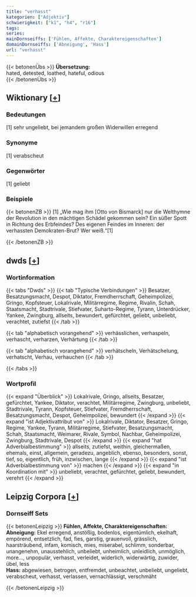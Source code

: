 ```yaml
---
title: "verhasst"
kategorien: ["Adjektiv"]
schwierigkeit: ["k1", "h4", "r16"]
tags:
series:
mainDornseiffs: ['Fühlen, Affekte, Charaktereigenschaften']
domainDornseiffs: ['Abneigung', 'Hass']
url: "verhasst"
---
```


{{< betonenÜbs >}}
**Übersetzung:**  
hated, detested, loathed, hateful, odious  
{{< /betonenÜbs >}}

## Wiktionary [[+](https://de.wiktionary.org/wiki/verhasst)]

### Bedeutungen
[1] sehr ungeliebt, bei jemandem großen Widerwillen erregend  

### Synonyme
[1] verabscheut  

### Gegenwörter
[1] geliebt  

### Beispiele
{{< betonenZB >}}
[1] „Wie mag ihm [Otto von Bismarck] nur die Welthymne der Revolution in den mächtigen Schädel gekommen sein? Ein süßer Spott in Richtung des Erbfeindes? Des eigenen Feindes im Inneren: der verhassten Demokraten-Brut? Wer weiß.“[1]  

{{< /betonenZB >}}


## dwds [[+](https://www.dwds.de/wb/verhasst)]

### Wortinformation
{{< tabs "Dwds" >}}
{{< tab "Typische Verbindungen" >}}
Besatzer, Besatzungsmacht, Despot, Diktator, Fremdherrschaft, Geheimpolizei, Gringo, Kopfsteuer, Lokalrivale, Militärregime, Regime, Rivalin, Schah, Staatsmacht, Stadtrivale, Stiefvater, Suharto-Regime, Tyrann, Unterdrücker, Yankee, Zwingburg, allseits, bewundert, gefürchtet, geliebt, unbeliebt, verachtet, zutiefst
{{< /tab >}}

{{< tab "alphabetisch vorangehend" >}}
verhässlichen, verhaspeln, verhascht, verharzen, Verhärtung
{{< /tab >}}

{{< tab "alphabetisch vorangehend" >}}
verhätscheln, Verhätschelung, verhatscht, Verhau, verhauchen
{{< /tab >}}

{{< /tabs >}}

### Wortprofil
{{< expand "Überblick" >}} Lokalrivale, Gringo, allseits, Besatzer, gefürchtet, Yankee, Diktator, verachtet, Militärregime, Zwingburg, unbeliebt, Stadtrivale, Tyrann, Kopfsteuer, Stiefvater, Fremdherrschaft, Besatzungsmacht, Despot, Geheimpolizei, bewundert {{< /expand >}}
{{< expand "ist Adjektivattribut von" >}} Lokalrivale, Diktator, Besatzer, Gringo, Regime, Yankee, Tyrann, Militärregime, Stiefvater, Besatzungsmacht, Schah, Staatsmacht, Weimarer, Rivale, Symbol, Nachbar, Geheimpolizei, Zwingburg, Stadtrivale, Despot {{< /expand >}}
{{< expand "hat Adverbialbestimmung" >}} allseits, zutiefst, weithin, gleichermaßen, ehemals, einst, allgemein, geradezu, angeblich, ebenso, besonders, sonst, tief, so, eigentlich, früh, inzwischen, lange {{< /expand >}}
{{< expand "ist Adverbialbestimmung von" >}} machen {{< /expand >}}
{{< expand "in Koordination mit" >}} unbeliebt, verachtet, gefürchtet, geliebt, bewundert, verehrt {{< /expand >}}

## Leipzig Corpora [[+](https://corpora.uni-leipzig.de/en/res?word=verhasst&corpusId=deu_newscrawl-public_2018)]

### Dornseiff Sets
{{< betonenLeipzig >}}
**Fühlen, Affekte, Charaktereigenschaften:**  
**Abneigung:** Ekel erregend, anstößig, bodenlos, eigentümlich, ekelhaft, empörend, entsetzlich, fad, fies, garstig, grauenvoll, grässlich, haarsträubend, infam, komisch, mies, miserabel, schlimm, sonderbar, unangenehm, unausstehlich, unbeliebt, unheimlich, unleidlich, unmöglich, more..., unpopulär, verhasst, verleidet, widerlich, widerwärtig, zuwider, übel, less  
**Hass:** abgewiesen, betrogen, entfremdet, unbeachtet, unbeliebt, ungeliebt, verabscheut, verhasst, verlassen, vernachlässigt, verschmäht  

{{< /betonenLeipzig >}}
